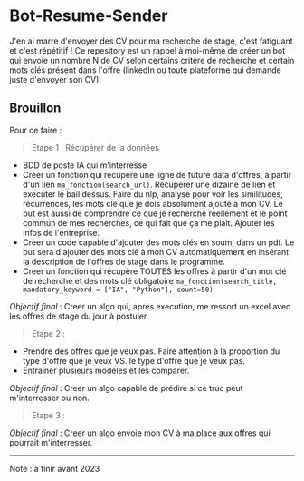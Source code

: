 # Bot-Resume-Sender

J'en ai marre d'envoyer des CV pour ma recherche de stage, c'est fatiguant et c'est répétitif ! Ce repesitory est un rappel à moi-même de créer un bot qui envoie un nombre N de CV selon certains critère de recherche et certain mots clés présent dans l'offre (linkedIn ou toute plateforme qui demande juste d'envoyer son CV).

## Brouillon
Pour ce faire :

> Etape 1 : Récupérer de la données
- BDD de poste IA qui m'interresse 
- Créer un fonction qui recupere une ligne de future data d'offres, à partir d'un lien `ma_fonction(search_url)`. Récuperer une dizaine de lien et executer le bail dessus. Faire du nlp, analyse pour voir les similitudes, récurrences, les mots clé que je dois absolument ajouté à mon CV. Le but est aussi de comprendre ce que je recherche réellement et le point commun de mes recherches, ce qui fait que ça me plait. Ajouter les infos de l'entreprise.
- Creer un code capable d'ajouter des mots clés en soum, dans un pdf. Le but sera d'ajouter des mots clé à mon CV automatiquement en insérant la description de l'offres de stage dans le programme.
- Creer un fonction qui récupère TOUTES les offres à partir d'un mot clé de recherche et des mots clé obligatoire `ma_fonction(search_title, mandatory_keyword = ["IA", "Python"], count=50) `

*Objectif final* : Creer un algo qui, après execution, me ressort un excel avec les offres de stage du jour à postuler

> Etape 2 : 
- Prendre des offres que je veux pas. Faire attention à la proportion du type d'offre que je veux VS. le type d'offre que je veux pas.
- Entrainer plusieurs modèles et les comparer.

*Objectif final* : Creer un algo capable de prédire si ce truc peut m'interresser ou non.

> Etape 3 : 



*Objectif final* : Creer un algo envoie mon CV à ma place aux offres qui pourrait m'interresser.

---

Note : à finir avant 2023
